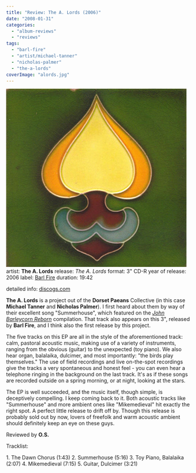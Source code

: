 ```yaml
---
title: "Review: The A. Lords (2006)"
date: "2008-01-31"
categories: 
  - "album-reviews"
  - "reviews"
tags: 
  - "barl-fire"
  - "artist/michael-tanner"
  - "nicholas-palmer"
  - "the-a-lords"
coverImage: "alords.jpg"
---
```


[![](images/alords.jpg "alords")](http://www.eveningoflight.nl/wordpress/wp-content/uploads/2010/11/alords.jpg "alords")artist: **The A. Lords** release: _The A. Lords_ format: 3" CD-R year of release: 2006 label: [Barl Fire](http://www.barlfire.co.uk/) duration: 19:42

detailed info: [discogs.com](http://www.discogs.com/A-Lords-The-Birds-Play-Themselves/release/1058387)

**The A. Lords** is a project out of the **Dorset Paeans** Collective (in this case **Michael Tanner** and **Nicholas Palmer**). I first heard about them by way of their excellent song "Summerhouse", which featured on the [_John Barleycorn Reborn_](http://www.eveningoflight.nl/2007/11/01/review-john-barleycorn-reborn-2007/) compilation. That track also appears on this 3", released by **Barl Fire**, and I think also the first release by this project.

The five tracks on this EP are all in the style of the aforementioned track: calm, pastoral acoustic music, making use of a variety of instruments, ranging from the obvious (guitar) to the unexpected (toy piano). We also hear organ, balalaika, dulcimer, and most importantly: "the birds play themselves." The use of field recordings and live on-the-spot recordings give the tracks a very spontaneous and honest feel - you can even hear a telephone ringing in the background on the last track. It's as if these songs are recorded outside on a spring morning, or at night, looking at the stars.

The EP is well succeeded, and the music itself, though simple, is deceptively compelling. I keep coming back to it. Both acoustic tracks like "Summerhouse" and more ambient ones like "Mikemedieval" hit exactly the right spot. A perfect little release to drift off by. Though this release is probably sold out by now, lovers of freefolk and warm acoustic ambient should definitely keep an eye on these guys.

Reviewed by **O.S.**

Tracklist:

1\. The Dawn Chorus (1:43) 2. Summerhouse (5:16) 3. Toy Piano, Balalaika (2:07) 4. Mikemedieval (7:15) 5. Guitar, Dulcimer (3:21)
